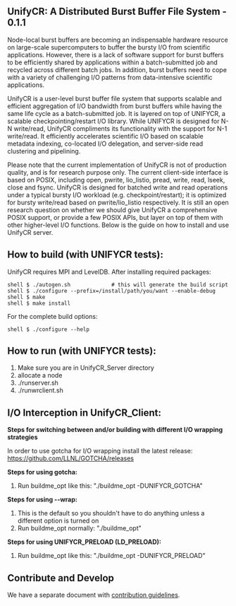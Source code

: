 ## UnifyCR: A Distributed Burst Buffer File System - 0.1.1
Node-local burst buffers are becoming an indispensable hardware resource on
large-scale supercomputers to buffer the bursty I/O from scientific
applications. However, there is a lack of software support for burst buffers to
be efficiently shared by applications within a batch-submitted job and recycled
across different batch jobs. In addition, burst buffers need to cope with a
variety of challenging I/O patterns from data-intensive scientific
applications.

UnifyCR is a user-level burst buffer file system that supports scalable and
efficient aggregation of I/O bandwidth from burst buffers while having the same
life cycle as a batch-submitted job. It is layered on top of UNIFYCR, a
scalable checkpointing/restart I/O library.  While UNIFYCR is designed for N-N
write/read, UnifyCR compliments its functionality with the support for N-1
write/read. It efficiently accelerates scientific I/O based on scalable
metadata indexing, co-located I/O delegation, and server-side read clustering
and pipelining.

Please note that the current implementation of UnifyCR is not of production
quality, and is for research purpose only. The current client-side interface is
based on POSIX, including open, pwrite, lio_listio, pread, write, read, lseek,
close and fsync. UnifyCR is designed for batched write and read operations
under a typical bursty I/O workload (e.g. checkpoint/restart); it is optimized
for bursty write/read based on pwrite/lio_listio respectively. It is still an
open research question on whether we should give UnifyCR a comprehensive POSIX
support, or provide a few POSIX APIs, but layer on top of them with other
higher-level I/O functions. Below is the guide on how to install and use
UnifyCR server.

## How to build (with UNIFYCR tests):
UnifyCR requires MPI and LevelDB. After installing required packages:

```
shell $ ./autogen.sh             # this will generate the build script
shell $ ./configure --prefix=/install/path/you/want --enable-debug
shell $ make
shell $ make install
```

For the complete build options:

```
shell $ ./configure --help
```

## How to run (with UNIFYCR tests):
1. Make sure you are in UnifyCR_Server directory
2. allocate a node
3. ./runserver.sh
4. ./runwrclient.sh

## I/O Interception in UnifyCR_Client:

**Steps for switching between and/or building with different I/O wrapping strategies**

In order to use gotcha for I/O wrapping install the latest release:
https://github.com/LLNL/GOTCHA/releases

**Steps for using gotcha:**
1. Run buildme_opt like this: "./buildme_opt -DUNIFYCR_GOTCHA"

**Steps for using --wrap:**
1. This is the default so you shouldn't have to do anything unless
a different option is turned on
2. Run buildme_opt normally: "./buildme_opt"

**Steps for using UNIFYCR_PRELOAD (LD_PRELOAD):**
1. Run buildme_opt like this: "./buildme_opt -DUNIFYCR_PRELOAD"

## Contribute and Develop
We have a separate document with
[contribution guidelines](./.github/CONTRIBUTING.md).

